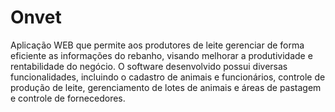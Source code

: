# Onvet

Aplicação WEB que permite aos produtores de leite gerenciar de forma eficiente as informações do rebanho, visando melhorar a produtividade e rentabilidade do negócio. 
O software desenvolvido possui diversas funcionalidades, incluindo o cadastro de animais e funcionários, controle de produção de leite, gerenciamento de lotes de animais e áreas de pastagem e controle de fornecedores.
